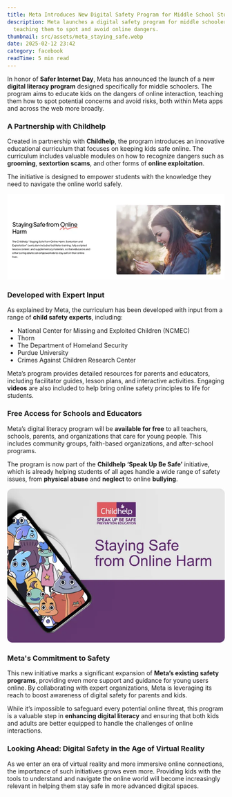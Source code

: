 ```yaml
---
title: Meta Introduces New Digital Safety Program for Middle School Students
description: Meta launches a digital safety program for middle schoolers,
  teaching them to spot and avoid online dangers.
thumbnail: src/assets/meta_staying_safe.webp
date: 2025-02-12 23:42
category: facebook
readTime: 5 min read
---
```

In honor of **Safer Internet Day**, Meta has announced the launch of a new **digital literacy program** designed specifically for middle schoolers. The program aims to educate kids on the dangers of online interaction, teaching them how to spot potential concerns and avoid risks, both within Meta apps and across the web more broadly.

### A Partnership with Childhelp

Created in partnership with **Childhelp**, the program introduces an innovative educational curriculum that focuses on keeping kids safe online. The curriculum includes valuable modules on how to recognize dangers such as **grooming**, **sextortion scams**, and other forms of **online exploitation**.

The initiative is designed to empower students with the knowledge they need to navigate the online world safely.

![ad account rental](src/assets/meta_digital_literacy.webp "Staying Safe from Online Harm")

### Developed with Expert Input

As explained by Meta, the curriculum has been developed with input from a range of **child safety experts**, including:

* National Center for Missing and Exploited Children (NCMEC)
* Thorn
* The Department of Homeland Security
* Purdue University
* Crimes Against Children Research Center

Meta’s program provides detailed resources for parents and educators, including facilitator guides, lesson plans, and interactive activities. Engaging **videos** are also included to help bring online safety principles to life for students.

### Free Access for Schools and Educators

Meta’s digital literacy program will be **available for free** to all teachers, schools, parents, and organizations that care for young people. This includes community groups, faith-based organizations, and after-school programs.

The program is now part of the **Childhelp ‘Speak Up Be Safe’** initiative, which is already helping students of all ages handle a wide range of safety issues, from **physical abuse** and **neglect** to online **bullying**.

![facebook account rental](src/assets/meta_staying_safe.webp "Staying Safe from Online Harm")

### Meta's Commitment to Safety

This new initiative marks a significant expansion of **Meta’s existing safety programs**, providing even more support and guidance for young users online. By collaborating with expert organizations, Meta is leveraging its reach to boost awareness of digital safety for parents and kids.

While it’s impossible to safeguard every potential online threat, this program is a valuable step in **enhancing digital literacy** and ensuring that both kids and adults are better equipped to handle the challenges of online interactions.

### Looking Ahead: Digital Safety in the Age of Virtual Reality

As we enter an era of virtual reality and more immersive online connections, the importance of such initiatives grows even more. Providing kids with the tools to understand and navigate the online world will become increasingly relevant in helping them stay safe in more advanced digital spaces.
